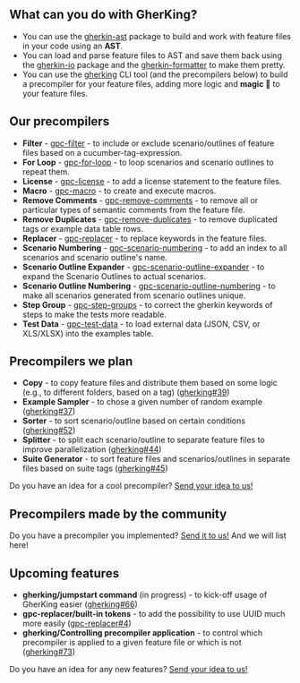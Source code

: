 <!--
## 🙌 HACKTOBERFEST!!! 🙌

We're excited to announce that **GherKing** is participating in this year's [Hacktoberfest](https://hacktoberfest.com/), a month-long celebration of open-source software contributions. This October, we invite you to join us in making a difference in open-source development!

Here's what you need to know about GherKing's involvement in Hacktoberfest:
 1. **Get Involved**: GherKing is proud to be part of Hacktoberfest. This is a fantastic opportunity for developers, enthusiasts, and anyone interested in open source to collaborate with our project.
 2. **Dive into the Issues**: We have many issues and enhancements ready to tackle, [marked with the hacktoberfest label](https://github.com/gherking/gherking/issues?q=is%3Aopen+is%3Aissue+label%3AHacktoberfest). Whether you're a seasoned developer or just getting started, there's something for everyone. These contributions can help us improve GherKing and make it even better for our users.
 3. **Explore the Possibilities**: Not limited to just our existing issues, we welcome contributions to any of our [repositories marked with the Hacktoberfest topic](https://github.com/search?q=topic%3Ahacktoberfest+org%3Agherking&type=Repositories). Feel free to bring your creativity and ideas to the table!
 4. **Review Our Contribution Guidelines**: Review our contribution guidelines before you start. These guidelines outline the rules and best practices for contributing to GherKing. You can find it [here](https://github.com/gherking/.github/blob/main/CONTRIBUTING.md).

Contribute, learn, and have fun this Hacktoberfest season with GherKing. Together, we can make a real impact on the open-source community while reaping the rewards of your efforts.

Thank you for being a part of the GherKing family and helping us grow and thrive. Let's make this Hacktoberfest a memorable one!
-->

<!--
> ## 🌟 NEWS!!! 🌟
>
> We recently released the following improvements:
> * **gherkin-io/Parsing feature string** (gherkin-io@1.2.0) - to add the possibility to parse feature strings (feature file content) ([gherking#80](https://github.com/gherking/gherking/issues/80))
-->

## What can you do with **GherKing**?

* You can use the [gherkin-ast](https://github.com/gherking/gherkin-ast) package to build and work with feature files in your code using an **AST**.
* You can load and parse feature files to AST and save them back using the [gherkin-io](https://github.com/gherking/gherkin-io) package and the [gherkin-formatter](https://github.com/gherking/gherkin-formatter) to make them pretty.
* You can use the [gherking](https://github.com/gherking/gherking) CLI tool (and the precompilers below) to build a precompiler for your feature files, adding more logic and **magic 🌈** to your feature files.

## Our precompilers

* **Filter** - [gpc-filter](https://github.com/gherking/gpc-filter) - to include or exclude scenario/outlines of feature files based on a cucumber-tag-expression.
* **For Loop** - [gpc-for-loop](https://github.com/gherking/gpc-for-loop) - to loop scenarios and scenario outlines to repeat them.
* **License** - [gpc-license](https://github.com/gherking/gpc-license) - to add a license statement to the feature files.
* **Macro** - [gpc-macro](https://github.com/gherking/gpc-macro) - to create and execute macros.
* **Remove Comments** - [gpc-remove-comments](https://github.com/gherking/gpc-remove-comments) - to remove all or particular types of semantic comments from the feature file.
* **Remove Duplicates** - [gpc-remove-duplicates](https://github.com/gherking/gpc-remove-duplicates) - to remove duplicated tags or example data table rows.
* **Replacer** - [gpc-replacer](https://github.com/gherking/gpc-replacer) - to replace keywords in the feature files.
* **Scenario Numbering** - [gpc-scenario-numbering](https://github.com/gherking/gpc-scenario-numbering) - to add an index to all scenarios and scenario outline's name.
* **Scenario Outline Expander** - [gpc-scenario-outline-expander](https://github.com/gherking/gpc-scenario-outline-expander) - to expand the Scenario Outlines to actual scenarios.
* **Scenario Outline Numbering** - [gpc-scenario-outline-numbering](https://github.com/gherking/gpc-scenario-outline-numbering) - to make all scenarios generated from scenario outlines unique.
* **Step Group** - [gpc-step-groups](https://github.com/gherking/gpc-step-groups) - to correct the gherkin keywords of steps to make the tests more readable.
* **Test Data** - [gpc-test-data](https://github.com/gherking/gpc-test-data) - to load external data (JSON, CSV, or XLS/XLSX) into the examples table.

## Precompilers we plan

* **Copy** - to copy feature files and distribute them based on some logic (e.g., to different folders, based on a tag) ([gherking#39](https://github.com/gherking/gherking/issues/39))
* **Example Sampler** - to chose a given number of random example ([gherking#37](https://github.com/gherking/gherking/issues/37))
* **Sorter** - to sort scenario/outline based on certain conditions ([gherking#52](https://github.com/gherking/gherking/issues/52))
* **Splitter** - to split each scenario/outline to separate feature files to improve parallelization ([gherking#44](https://github.com/gherking/gherking/issues/44))
* **Suite Generator** - to sort feature files and scenarios/outlines in separate files based on suite tags ([gherking#45](https://github.com/gherking/gherking/issues/45))

Do you have an idea for a cool precompiler? [Send your idea to us!](https://github.com/gherking/gherking/issues/new?assignees=judit-nahaj%2C+szikszail&labels=enhancement&template=precompiler-request.md&title=%5BGPC%5D+The+name+of+the+precompiler)

## Precompilers made by the community

Do you have a precompiler you implemented? [Send it to us!](https://github.com/gherking/gherking/issues/new?assignees=judit-nahaj%2C+szikszail&labels=enhancement&template=precompiler-request.md&title=%5BGPC%5D+New+OSS+precompiler) And we will list here!

## Upcoming features

* **gherking/jumpstart command** (in progress) - to kick-off usage of GherKing easier ([gherking#66](https://github.com/gherking/gherking/issues/66))
* **gpc-replacer/built-in tokens** - to add the possibility to use UUID much more easily ([gpc-replacer#4](https://github.com/gherking/gpc-replacer/issues/4))
* **gherking/Controlling precompiler application** - to control which precompiler is applied to a given feature file or which is not ([gherking#73](https://github.com/gherking/gherking/issues/73))

Do you have an idea for any new features? [Send your idea to us!](https://github.com/gherking/gherking/issues/new?assignees=judit-nahaj%2C+szikszail&labels=enhancement&template=feature-request.md&title=%5BIMPR%5D+A+short+description%2Fname+of+the+new+feature)
